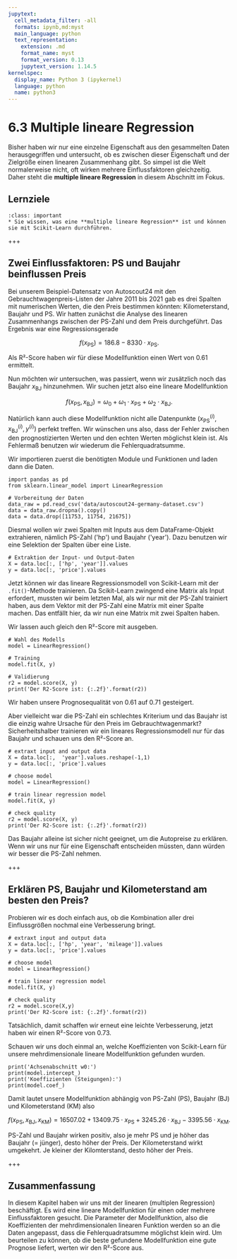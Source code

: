```yaml
---
jupytext:
  cell_metadata_filter: -all
  formats: ipynb,md:myst
  main_language: python
  text_representation:
    extension: .md
    format_name: myst
    format_version: 0.13
    jupytext_version: 1.14.5
kernelspec:
  display_name: Python 3 (ipykernel)
  language: python
  name: python3
---
```


# 6.3 Multiple lineare Regression

Bisher haben wir nur eine einzelne Eigenschaft aus den gesammelten Daten
herausgegriffen und untersucht, ob es zwischen dieser Eigenschaft und der
Zielgröße einen linearen Zusammenhang gibt. So simpel ist die Welt normalerweise
nicht, oft wirken mehrere Einflussfaktoren gleichzeitig. Daher steht die
**multiple lineare Regression** in diesem Abschnitt im Fokus.

## Lernziele

```{admonition} Lernziele
:class: important
* Sie wissen, was eine **multiple lineare Regression** ist und können sie mit Scikit-Learn durchführen.
```

+++

## Zwei Einflussfaktoren: PS und Baujahr beinflussen Preis

Bei unserem Beispiel-Datensatz von Autoscout24 mit den
Gebrauchtwagenpreis-Listen der Jahre 2011 bis 2021 gab es drei Spalten mit
numerischen Werten, die den Preis bestimmen könnten: Kilometerstand, Baujahr und
PS. Wir hatten zunächst die Analyse des linearen Zusammenhangs zwischen der
PS-Zahl und dem Preis durchgeführt. Das Ergebnis war eine Regressionsgerade

$$f(x_{\text{PS}}) = 186.8 -8330 \cdot x_{\text{PS}}.$$

Als R²-Score haben wir für diese Modellfunktion einen Wert von 0.61 ermittelt.

Nun möchten wir untersuchen, was passiert, wenn wir zusätzlich noch das Baujahr
$x_{\text{BJ}}$ hinzunehmen. Wir suchen jetzt also eine lineare Modellfunktion

$$f(x_{\text{PS}}, x_{\text{BJ}}) = \omega_0 + \omega_1\cdot x_{\text{PS}} +
\omega_2\cdot x_{\text{BJ}}.$$

Natürlich kann auch diese Modellfunktion nicht alle Datenpunkte
$(x_{\text{PS}}^{(i)}, x_{\text{BJ}}^{(i)}, y^{(i)})$ perfekt treffen. Wir
wünschen uns also, dass der Fehler zwischen den prognostizierten Werten und den
echten Werten möglichst klein ist. Als Fehlermaß benutzen wir wiederum die
Fehlerquadratsumme.

Wir importieren zuerst die benötigten Module und Funktionen und laden dann die
Daten.

```{code-cell} ipython3
import pandas as pd
from sklearn.linear_model import LinearRegression

# Vorbereitung der Daten
data_raw = pd.read_csv('data/autoscout24-germany-dataset.csv')
data = data_raw.dropna().copy()
data = data.drop([11753, 11754, 21675])
```

Diesmal wollen wir zwei Spalten mit Inputs aus dem DataFrame-Objekt extrahieren,
nämlich PS-Zahl ('hp') und Baujahr ('year'). Dazu benutzen wir eine Selektion
der Spalten über eine Liste.

```{code-cell} ipython3
# Extraktion der Input- und Output-Daten
X = data.loc[:, ['hp', 'year']].values
y = data.loc[:, 'price'].values
```

Jetzt können wir das lineare Regressionsmodell von Scikit-Learn mit der
`.fit()`-Methode trainieren. Da Scikit-Learn zwingend eine  Matrix als Input
erfordert, mussten wir beim letzten Mal, als wir nur mit der PS-Zahl trainiert
haben, aus dem Vektor mit der PS-Zahl eine Matrix mit einer Spalte machen. Das
entfällt hier, da wir nun eine Matrix mit zwei Spalten haben.

Wir lassen auch gleich den R²-Score mit ausgeben.

```{code-cell} ipython3
# Wahl des Modells
model = LinearRegression()

# Training
model.fit(X, y)

# Validierung
r2 = model.score(X, y)
print('Der R2-Score ist: {:.2f}'.format(r2))
```

Wir haben unsere Prognosequalität von 0.61 auf 0.71 gesteigert.

Aber vielleicht war die PS-Zahl ein schlechtes Kriterium und das Baujahr ist die
einzig wahre Ursache für den Preis im Gebrauchtwagenmarkt? Sicherheitshalber
trainieren wir ein lineares Regressionsmodell nur für das Baujahr und schauen
uns den R²-Score an.

```{code-cell} ipython3
# extraxt input and output data
X = data.loc[:,  'year'].values.reshape(-1,1)
y = data.loc[:, 'price'].values

# choose model
model = LinearRegression()

# train linear regression model
model.fit(X, y)

# check quality
r2 = model.score(X, y)
print('Der R2-Score ist: {:.2f}'.format(r2))
```

Das Baujahr alleine ist sicher nicht geeignet, um die Autopreise zu erklären.
Wenn wir uns nur für eine Eigenschaft entscheiden müssten, dann würden wir
besser die PS-Zahl nehmen. 

+++

## Erklären PS, Baujahr und Kilometerstand am besten den Preis?

Probieren wir es doch einfach aus, ob die Kombination aller drei Einflussgrößen
nochmal eine Verbesserung bringt.

```{code-cell} ipython3
# extraxt input and output data
X = data.loc[:, ['hp', 'year', 'mileage']].values
y = data.loc[:, 'price'].values

# choose model
model = LinearRegression()

# train linear regression model
model.fit(X, y)

# check quality
r2 = model.score(X,y)
print('Der R2-Score ist: {:.2f}'.format(r2))
```

Tatsächlich, damit schaffen wir erneut eine leichte Verbesserung, jetzt haben
wir einen R²-Score von 0.73.

Schauen wir uns doch einmal an, welche Koeffizienten von Scikit-Learn für unsere
mehrdimensionale lineare Modellfunktion gefunden wurden.

```{code-cell} ipython3
print('Achsenabschnitt w0:')
print(model.intercept_)
print('Koeffizienten (Steigungen):')
print(model.coef_)
```

Damit lautet unsere Modellfunktion abhängig von PS-Zahl (PS), Baujahr (BJ) und
Kilometerstand (KM) also

$$f(x_{\text{PS}}, x_{\text{BJ}}, x_{\text{KM}}) = 16507.02 + 13409.75\cdot
x_{\text{PS}} + 3245.26 \cdot x_{\text{BJ}} - 3395.56 \cdot x_{\text{KM}}.$$

PS-Zahl und Baujahr wirken positiv, also je mehr PS und je höher das Baujahr (=
jünger), desto höher der Preis. Der Kilometerstand wirkt umgekehrt. Je kleiner
der Kilomterstand, desto höher der Preis.

+++

## Zusammenfassung

In diesem Kapitel haben wir uns mit der linearen (multiplen Regression)
beschäftigt. Es wird eine lineare Modellfunktion für einen oder mehrere
Einflussfaktoren gesucht. Die Parameter der Modellfunktion, also die
Koeffizienten der mehrdimensionalen linearen Funktion werden so an die Daten
angepasst, dass die Fehlerquadratsumme möglichst klein wird. Um beurteilen zu
können, ob die beste gefundene Modellfunktion eine gute Prognose liefert, werten
wir den R²-Score aus.
